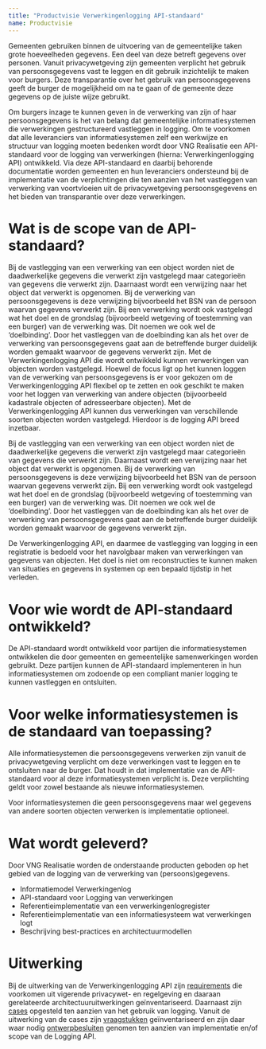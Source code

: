 ```yaml
---
title: "Productvisie Verwerkingenlogging API-standaard"
name: Productvisie
---
```


Gemeenten gebruiken binnen de uitvoering van de gemeentelijke taken grote hoeveelheden gegevens. Een deel van deze betreft gegevens over personen. Vanuit privacywetgeving zijn gemeenten verplicht het gebruik van persoonsgegevens vast te leggen en dit gebruik inzichtelijk te maken voor burgers. Deze transparantie over het gebruik van persoonsgegevens geeft de burger de mogelijkheid om na te gaan of de gemeente deze gegevens op de juiste wijze gebruikt.

Om burgers inzage te kunnen geven in de verwerking van zijn of haar persoonsgegevens is het van belang dat gemeentelijke informatiesystemen die verwerkingen gestructureerd vastleggen in logging. Om te voorkomen dat alle leveranciers van informatiesystemen zelf een werkwijze en structuur van logging moeten bedenken wordt door VNG Realisatie een API-standaard voor de logging van verwerkingen (hierna: Verwerkingenlogging API) ontwikkeld. Via deze API-standaard en daarbij behorende documentatie worden gemeenten en hun leveranciers ondersteund bij de implementatie van de verplichtingen die ten aanzien van het vastleggen van verwerking van voortvloeien uit de privacywetgeving persoonsgegevens en het bieden van transparantie over deze verwerkingen.

# Wat is de scope van de API-standaard?
Bij de vastlegging van een verwerking van een object worden niet de daadwerkelijke gegevens die verwerkt zijn vastgelegd maar categorieën van gegevens die verwerkt zijn. Daarnaast wordt een verwijzing naar het object dat verwerkt is opgenomen. Bij de verwerking van persoonsgegevens is deze verwijzing bijvoorbeeld het BSN van de persoon waarvan gegevens verwerkt zijn. Bij een verwerking wordt ook vastgelegd wat het doel en de grondslag (bijvoorbeeld wetgeving of toestemming van een burger) van de verwerking was. Dit noemen we ook wel de ‘doelbinding’. Door het vastleggen van de doelbinding kan als het over de verwerking van persoonsgegevens gaat aan de betreffende burger duidelijk worden gemaakt waarvoor de gegevens verwerkt zijn. 
Met de Verwerkingenlogging API die wordt ontwikkeld kunnen verwerkingen van objecten worden vastgelegd. Hoewel de focus ligt op het kunnen loggen van de verwerking van persoonsgegevens is er voor gekozen om de Verwerkingenlogging API flexibel op te zetten en ook geschikt te maken voor het loggen van verwerking van andere objecten (bijvoorbeeld kadastrale objecten of adresseerbare objecten). Met de Verwerkingenlogging API kunnen dus verwerkingen van verschillende soorten objecten worden vastgelegd. Hierdoor is de logging API breed inzetbaar. 

Bij de vastlegging van een verwerking van een object worden niet de daadwerkelijke gegevens die verwerkt zijn vastgelegd maar categorieën van gegevens die verwerkt zijn. Daarnaast wordt een verwijzing naar het object dat verwerkt is opgenomen. Bij de verwerking van persoonsgegevens is deze verwijzing bijvoorbeeld het BSN van de persoon waarvan gegevens verwerkt zijn. Bij een verwerking wordt ook vastgelegd wat het doel en de grondslag (bijvoorbeeld wetgeving of toestemming van een burger) van de verwerking was. Dit noemen we ook wel de ‘doelbinding’. Door het vastleggen van de doelbinding kan als het over de verwerking van persoonsgegevens gaat aan de betreffende burger duidelijk worden gemaakt waarvoor de gegevens verwerkt zijn. 

De Verwerkingenlogging API, en daarmee de vastlegging van logging in een registratie is bedoeld voor het navolgbaar maken van verwerkingen van gegevens van objecten. Het doel is niet om reconstructies te kunnen maken van situaties en gegevens in systemen op een bepaald tijdstip in het verleden.

# Voor wie wordt de API-standaard ontwikkeld?
De API-standaard wordt ontwikkeld voor partijen die informatiesystemen ontwikkelen die door gemeenten en gemeentelijke samenwerkingen worden gebruikt. Deze partijen kunnen de API-standaard implementeren in hun informatiesystemen om zodoende op een compliant manier logging te kunnen vastleggen en ontsluiten.

# Voor welke informatiesystemen is de standaard van toepassing?
Alle informatiesystemen die persoonsgegevens verwerken zijn vanuit de privacywetgeving verplicht om deze verwerkingen vast te leggen en te ontsluiten naar de burger. Dat houdt in dat implementatie van de API-standaard voor al deze informatiesystemen verplicht is. Deze verplichting geldt voor zowel bestaande als nieuwe informatiesystemen. 

Voor informatiesystemen die geen persoonsgegevens maar wel gegevens van andere soorten objecten verwerken is implementatie optioneel. 

# Wat wordt geleverd?
Door VNG Realisatie worden de onderstaande producten geboden op het gebied van de logging van de verwerking van (persoons)gegevens.

- Informatiemodel Verwerkingenlog
- API-standaard voor Logging van verwerkingen
- Referentieimplementatie van een verwerkingenlogregister
- Referentieimplementatie van een informatiesysteem wat verwerkingen logt
- Beschrijving best-practices en architectuurmodellen

# Uitwerking
Bij de uitwerking van de Verwerkingenlogging API zijn [requirements](../achtergronddocumentatie/requirements)  die voorkomen uit vigerende privacywet- en regelgeving en daaraan gerelateerde architectuuruitwerkingen geïnventariseerd. Daarnaast zijn [cases](../achtergronddocumentatie/cases) opgesteld ten aanzien van het gebruik van logging. Vanuit de uitwerking van de cases zijn [vraagstukken](../achtergronddocumentatie/vraagstukken) geïnventariseerd en zijn daar waar nodig [ontwerpbesluiten](../achtergronddocumentatie/ontwerpkeuzes) genomen ten aanzien van implementatie en/of scope van de Logging API. 
